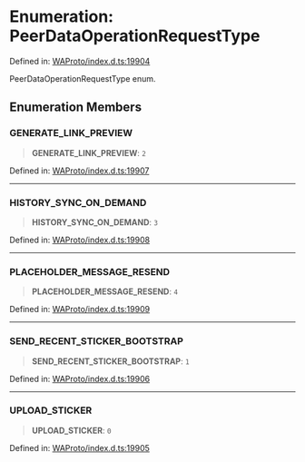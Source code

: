 # Enumeration: PeerDataOperationRequestType

Defined in: [WAProto/index.d.ts:19904](https://github.com/Riders004/Tv/blob/3d6aaf6f3efb499dc9d0ca82bb24083bb45a8478/WAProto/index.d.ts#L19904)

PeerDataOperationRequestType enum.

## Enumeration Members

### GENERATE\_LINK\_PREVIEW

> **GENERATE\_LINK\_PREVIEW**: `2`

Defined in: [WAProto/index.d.ts:19907](https://github.com/Riders004/Tv/blob/3d6aaf6f3efb499dc9d0ca82bb24083bb45a8478/WAProto/index.d.ts#L19907)

***

### HISTORY\_SYNC\_ON\_DEMAND

> **HISTORY\_SYNC\_ON\_DEMAND**: `3`

Defined in: [WAProto/index.d.ts:19908](https://github.com/Riders004/Tv/blob/3d6aaf6f3efb499dc9d0ca82bb24083bb45a8478/WAProto/index.d.ts#L19908)

***

### PLACEHOLDER\_MESSAGE\_RESEND

> **PLACEHOLDER\_MESSAGE\_RESEND**: `4`

Defined in: [WAProto/index.d.ts:19909](https://github.com/Riders004/Tv/blob/3d6aaf6f3efb499dc9d0ca82bb24083bb45a8478/WAProto/index.d.ts#L19909)

***

### SEND\_RECENT\_STICKER\_BOOTSTRAP

> **SEND\_RECENT\_STICKER\_BOOTSTRAP**: `1`

Defined in: [WAProto/index.d.ts:19906](https://github.com/Riders004/Tv/blob/3d6aaf6f3efb499dc9d0ca82bb24083bb45a8478/WAProto/index.d.ts#L19906)

***

### UPLOAD\_STICKER

> **UPLOAD\_STICKER**: `0`

Defined in: [WAProto/index.d.ts:19905](https://github.com/Riders004/Tv/blob/3d6aaf6f3efb499dc9d0ca82bb24083bb45a8478/WAProto/index.d.ts#L19905)
